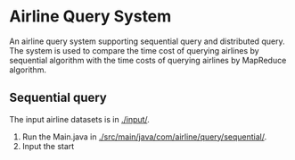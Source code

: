 # Airline Query System
An airline query system supporting sequential query and distributed query. The system is used to compare the time cost of querying airlines by sequential algorithm with the time costs of querying airlines by MapReduce algorithm.

## Sequential query
The input airline datasets is in [./input/](https://github.com/icycoke/airline-query-system/tree/master/input).
1. Run the Main.java in [./src/main/java/com/airline/query/sequential/](https://github.com/icycoke/airline-query-system/tree/master/src/main/java/com/airline/query/sequential).
2. Input the start 